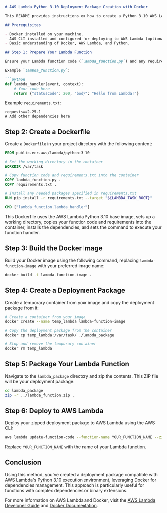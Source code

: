 ```markdown
# AWS Lambda Python 3.10 Deployment Package Creation with Docker

This README provides instructions on how to create a Python 3.10 AWS Lambda deployment package using Docker. This approach ensures compatibility with the AWS Lambda execution environment, especially for handling binary dependencies.

## Prerequisites

- Docker installed on your machine.
- AWS CLI installed and configured for deploying to AWS Lambda (optional for deployment).
- Basic understanding of Docker, AWS Lambda, and Python.

## Step 1: Prepare Your Lambda Function

Ensure your Lambda function code (`lambda_function.py`) and any requirements (`requirements.txt`) are prepared. Your `requirements.txt` should list all necessary Python packages.

Example `lambda_function.py`:

```python
def lambda_handler(event, context):
    # Your code here
    return {"statusCode": 200, "body": "Hello from Lambda!"}
```

Example `requirements.txt`:

```plaintext
requests==2.25.1
# Add other dependencies here
```

## Step 2: Create a Dockerfile

Create a `Dockerfile` in your project directory with the following content:

```Dockerfile
FROM public.ecr.aws/lambda/python:3.10

# Set the working directory in the container
WORKDIR /var/task

# Copy function code and requirements.txt into the container
COPY lambda_function.py .
COPY requirements.txt .

# Install any needed packages specified in requirements.txt
RUN pip install -r requirements.txt --target "${LAMBDA_TASK_ROOT}"

CMD ["lambda_function.lambda_handler"]
```

This Dockerfile uses the AWS Lambda Python 3.10 base image, sets up a working directory, copies your function code and requirements into the container, installs the dependencies, and sets the command to execute your function handler.

## Step 3: Build the Docker Image

Build your Docker image using the following command, replacing `lambda-function-image` with your preferred image name:

```bash
docker build -t lambda-function-image .
```

## Step 4: Create a Deployment Package

Create a temporary container from your image and copy the deployment package from it:

```bash
# Create a container from your image
docker create --name temp_lambda lambda-function-image

# Copy the deployment package from the container
docker cp temp_lambda:/var/task/ ./lambda_package

# Stop and remove the temporary container
docker rm temp_lambda
```

## Step 5: Package Your Lambda Function

Navigate to the `lambda_package` directory and zip the contents. This ZIP file will be your deployment package:

```bash
cd lambda_package
zip -r ../lambda_function.zip .
```

## Step 6: Deploy to AWS Lambda

Deploy your zipped deployment package to AWS Lambda using the AWS CLI:

```bash
aws lambda update-function-code --function-name YOUR_FUNCTION_NAME --zip-file fileb://lambda_function.zip
```

Replace `YOUR_FUNCTION_NAME` with the name of your Lambda function.

## Conclusion

Using this method, you've created a deployment package compatible with AWS Lambda's Python 3.10 execution environment, leveraging Docker for dependencies management. This approach is particularly useful for functions with complex dependencies or binary extensions.

For more information on AWS Lambda and Docker, visit the [AWS Lambda Developer Guide](https://docs.aws.amazon.com/lambda/latest/dg/welcome.html) and [Docker Documentation](https://docs.docker.com/).
```
